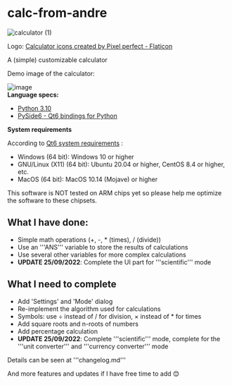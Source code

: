 # calc-from-andre
![calculator (1)](https://user-images.githubusercontent.com/68326978/192151674-d66b5ee4-7d74-4163-b02f-b0dcdd05e93e.png)


Logo: <a href="https://www.flaticon.com/free-icons/calculator" title="calculator icons">Calculator icons created by Pixel perfect - Flaticon</a>

A (simple) customizable calculator

Demo image of the calculator:

![image](https://user-images.githubusercontent.com/68326978/192106181-acc6c22f-5002-476c-9f53-a40119ba33f3.png)
 <br>
**Language specs:**
- <a href="https://www.python.org/downloads/"> Python 3.10 </a>
- <a href="https://pypi.org/project/PySide6/"> PySide6 - Qt6 bindings for Python </a>

**System requirements**

According to <a href="https://doc.qt.io/qt-6/supported-platforms.html">Qt6 system requirements</a> :

- Windows (64 bit): Windows 10 or higher
- GNU/Linux (X11) (64 bit): Ubuntu 20.04 or higher, CentOS 8.4 or higher, etc.
- MacOS (64 bit): MacOS 10.14 (Mojave) or higher

This software is NOT tested on ARM chips yet so please help me optimize the software to these chipsets.

## What I have done:

- Simple math operations (+, -, * (times), / (divide))
- Use an '''ANS''' variable to store the results of calculations
- Use several other variables for more complex calculations
- **UPDATE 25/09/2022**: Complete the UI part for '''scientific''' mode

## What I need to complete

- Add 'Settings' and 'Mode' dialog
- Re-implement the algorithm used for calculations
- Symbols: use ÷ instead of / for division, × instead of * for times
- Add square roots and n-roots of numbers
- Add percentage calculation
- **UPDATE 25/09/2022**: Complete '''scientific''' mode, complete for the '''unit converter''' and '''currency converter''' mode

Details can be seen at '''changelog.md'''

And more features and updates if I have free time to add 😊
